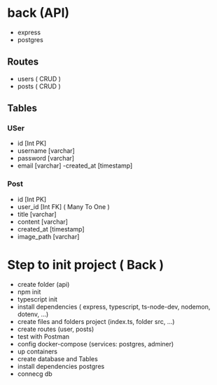 # back (API)
- express
- postgres

## Routes
- users ( CRUD )
- posts ( CRUD )

## Tables

### USer
- id [Int PK]
- username [varchar]
- password [varchar]
- email [varchar]
-created_at [timestamp]

### Post

- id [Int PK]
- user_id [Int FK] ( Many To One )
- title [varchar]   
- content [varchar]
- created_at [timestamp]
- image_path [varchar]

# Step to init project ( Back )
- create folder (api)
- npm init
- typescript init
- install dependencies ( express, typescript, ts-node-dev, nodemon, dotenv, ...)
- create files and folders project (index.ts, folder src, ...)
- create routes (user, posts)
- test with Postman
- config docker-compose (services: postgres, adminer)
- up containers
- create database and Tables
- install dependencies postgres
- connecg db